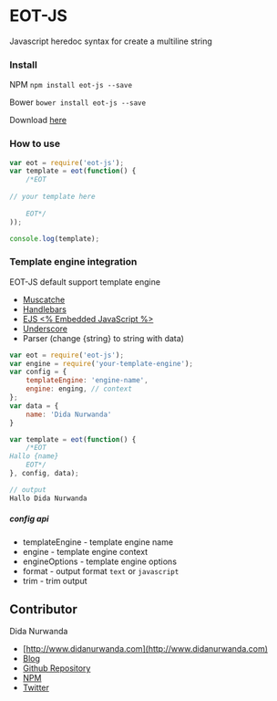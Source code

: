 # EOT-JS
Javascript heredoc syntax for create a multiline string

### Install

NPM `npm install eot-js --save`

Bower `bower install eot-js --save`

Download [here](https://github.com/didanurwanda/eot-js/archive/master.zip)

### How to use

```javascript
var eot = require('eot-js');
var template = eot(function() {
	/*EOT
	
// your template here
	
	EOT*/
));

console.log(template);

```

### Template engine integration
EOT-JS default support template engine

* [Muscatche](https://github.com/janl/mustache.js)
* [Handlebars](http://handlebarsjs.com)
* [EJS <% Embedded JavaScript %>](http://www.embeddedjs.com)
* [Underscore](http://underscorejs.org/#template)
* Parser (change {string} to string with data)

```javascript
var eot = require('eot-js');
var engine = require('your-template-engine');
var config = {
	templateEngine: 'engine-name',
	engine: enging, // context
};
var data = {
	name: 'Dida Nurwanda'
}

var template = eot(function() {
	/*EOT
Hallo {name}
	EOT*/
}, config, data);

// output
Hallo Dida Nurwanda
```

##### config api
- templateEngine - template engine name
- engine - template engine context
- engineOptions - template engine options
- format - output format `text` or `javascript`
- trim - trim output

## Contributor
Dida Nurwanda

* [http://www.didanurwanda.com](http://www.didanurwanda.com)
* [Blog](http://blog.didanurwanda.com)
* [Github Repository](https://github.com/didanurwanda?tab=repositories)
* [NPM](https://www.npmjs.com/~didanurwanda)
* [Twitter](https://www.twitter.com/didanurwanda)